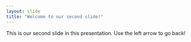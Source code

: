 ```yaml
---
layout: slide
title: "Welcome to our second slide!"
---
```

This is our second slide in this presentation.
Use the left arrow to go back!
